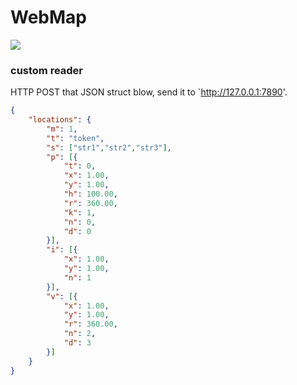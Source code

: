# WebMap
![](static/demo.gif)

### custom reader

HTTP POST that JSON struct blow, send it to `http://127.0.0.1:7890'.

```json
{
    "locations": {
    	"m": 1,
    	"t": "token",
    	"s": ["str1","str2","str3"],
        "p": [{
            "t": 0,
            "x": 1.00,
            "y": 1.00,
            "h": 100.00,
            "r": 360.00,
            "k": 1,
            "n": 0,
            "d": 0
        }],
        "i": [{
            "x": 1.00,
            "y": 1.00,
            "n": 1
        }],
        "v": [{
            "x": 1.00,
            "y": 1.00,
            "r": 360.00,
            "n": 2,
            "d": 3
        }]
    }
}